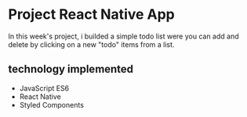 # Project React Native App 

In this week's project, i builded a simple todo list were you can add and delete by clicking on a new "todo" items from a list.


## technology implemented
* JavaScript ES6
* React Native
* Styled Components

##
